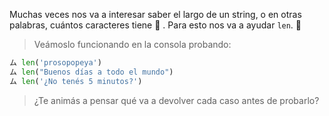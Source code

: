 Muchas veces nos va a interesar saber el largo de un string, o en otras palabras, cuántos caracteres tiene :straight_ruler: . Para esto nos va a ayudar `len`. :star_struck:

> Veámoslo funcionando en la consola probando:
>
``` python
ム len('prosopopeya')
ム len("Buenos días a todo el mundo")
ム len('¿No tenés 5 minutos?')
```
> ¿Te animás a pensar qué va a devolver cada caso antes de probarlo?